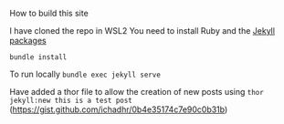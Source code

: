How to build this site

I have cloned the repo in WSL2
You need to install Ruby and the [Jekyll packages](https://jekyllrb.com/docs/installation/windows/)

`bundle install`

To run locally `bundle exec jekyll serve`

Have added a thor file to allow the creation of new posts using `thor jekyll:new this is a test post` (https://gist.github.com/ichadhr/0b4e35174c7e90c0b31b)

